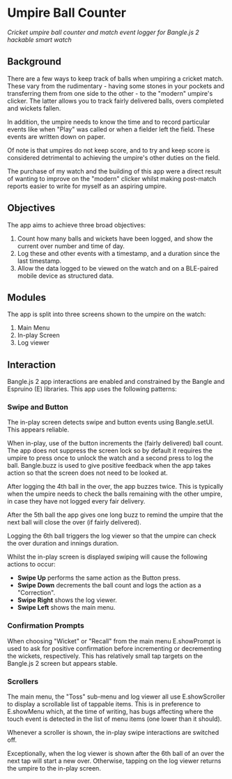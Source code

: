 # Umpire Ball Counter
*Cricket umpire ball counter and match event logger for Bangle.js 2 hackable smart watch*
## Background
There are a few ways to keep track of balls when umpiring a cricket match. These vary from the rudimentary - having some stones in your pockets and transferring them from one side to the other - to the "modern" umpire's clicker. The latter allows you to track fairly delivered balls, overs completed and wickets fallen.

In addition, the umpire needs to know the time and to record particular events like when "Play" was called or when a fielder left the field. These events are written down on paper.

Of note is that umpires do not keep score, and to try and keep score is considered detrimental to achieving the umpire's other duties on the field.

The purchase of my watch and the building of this app were a direct result of wanting to improve on the "modern" clicker whilst making post-match reports easier to write for myself as an aspiring umpire.

## Objectives ##

The app aims to achieve three broad objectives:
1. Count how many balls and wickets have been logged, and show the current over number and time of day.
2. Log these and other events with a timestamp, and a duration since the last timestamp.
3. Allow the data logged to be viewed on the watch and on a BLE-paired mobile device as structured data.

## Modules ##

The app is split into three screens shown to the umpire on the watch:
1. Main Menu
2. In-play Screen
3. Log viewer

## Interaction ##

Bangle.js 2 app interactions are enabled and constrained by the Bangle and Espruino (E) libraries. This app uses the following patterns:

### Swipe and Button ###

The in-play screen detects swipe and button events using Bangle.setUI. This appears reliable. 

When in-play, use of the button increments the (fairly delivered) ball count. The app does not suppress the screen lock so by default it requires the umpire to press once to unlock the watch and a second press to log the ball. Bangle.buzz is used to give positive feedback when the app takes action so that the screen does not need to be looked at.

After logging the 4th ball in the over, the app buzzes twice. This is typically when the umpire needs to check the balls remaining with the other umpire, in case they have not logged every fair delivery.

After the 5th ball the app gives one long buzz to remind the umpire that the next ball will close the over (if fairly delivered).

Logging the 6th ball triggers the log viewer so that the umpire can check the over duration and innings duration.

Whilst the in-play screen is displayed swiping will cause the following actions to occur:
- **Swipe Up** performs the same action as the Button press.
- **Swipe Down** decrements the ball count and logs the action as a "Correction".
- **Swipe Right** shows the log viewer. 
- **Swipe Left** shows the main menu.

### Confirmation Prompts ###

When choosing "Wicket" or "Recall" from the main menu E.showPrompt is used to ask for positive confirmation before incrementing or decrementing the wickets, respectively. This has relatively small tap targets on the Bangle.js 2 screen but appears stable.

### Scrollers ###

The main menu, the "Toss" sub-menu and log viewer all use E.showScroller to display a scrollable list of tappable items. This is in preference to E.showMenu which, at the time of writing, has bugs affecting where the touch event is detected in the list of menu items (one lower than it should).

Whenever a scroller is shown, the in-play swipe interactions are switched off.

Exceptionally, when the log viewer is shown after the 6th ball of an over the next tap will start a new over. Otherwise, tapping on the log viewer returns the umpire to the in-play screen.
